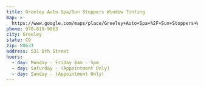 ```yaml
---
title: Greeley Auto Spa/Sun Stoppers Window Tinting
map: >-
  https://www.google.com/maps/place/Greeley+Auto+Spa+%2F+Sun+Stoppers+Window+Tinting/@40.4251366,-104.6868882,15z/data=!4m5!3m4!1s0x0:0xc14ef5756bb4884f!8m2!3d40.4251366!4d-104.6868882
phone: 970-619-9863
city: Greeley
state: CO
zip: 80631
address: 531 8th Street
hours:
  - day: Monday - Friday 8am - 5pm
  - day: Saturday - (Appointment Only)
  - day: Sunday - (Appointment Only)
---
```


